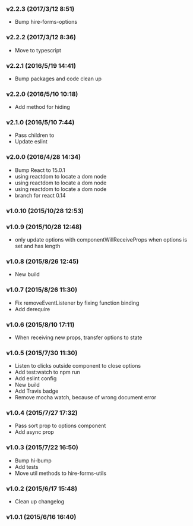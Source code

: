 ### v2.2.3	(2017/3/12 8:51)
* Bump hire-forms-options

### v2.2.2	(2017/3/12 8:36)
* Move to typescript

### v2.2.1	(2016/5/19 14:41)
* Bump packages and code clean up

### v2.2.0	(2016/5/10 10:18)
* Add method for hiding <Options/>

### v2.1.0	(2016/5/10 7:44)
* Pass children to <Options />
* Update eslint

### v2.0.0	(2016/4/28 14:34)
* Bump React to 15.0.1
* using reactdom to locate a dom node
* using reactdom to locate a dom node
* using reactdom to locate a dom node
* branch for react 0.14

### v1.0.10	(2015/10/28 12:53)


### v1.0.9	(2015/10/28 12:48)
* only update options with componentWillReceiveProps when options is set and has length

### v1.0.8	(2015/8/26 12:45)
* New build

### v1.0.7	(2015/8/26 11:30)
* Fix removeEventListener by fixing function binding
* Add derequire

### v1.0.6	(2015/8/10 17:11)
* When receiving new props, transfer options to state

### v1.0.5	(2015/7/30 11:30)
* Listen to clicks outside component to close options
* Add test:watch to npm run
* Add eslint config
* New build
* Add Travis badge
* Remove mocha watch, because of wrong document error

### v1.0.4	(2015/7/27 17:32)
* Pass sort prop to options component
* Add async prop

### v1.0.3	(2015/7/22 16:50)
* Bump hi-bump
* Add tests
* Move util methods to hire-forms-utils

### v1.0.2	(2015/6/17 15:48)
* Clean up changelog

### v1.0.1	(2015/6/16 16:40)
